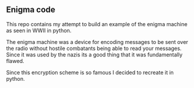 ## Enigma code ##

This repo contains my attempt to build an example of the enigma machine as seen in WWII in python. 

The enigma machine was a device for encoding messages to be sent over the radio without hostile combatants being able to read your messages. Since it was used by the nazis its a good thing that it was fundamentally flawed. 

Since this encryption scheme is so famous I decided to recreate it in python.

